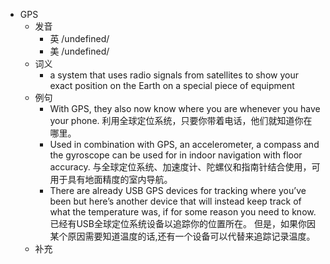 - GPS
  - 发音
    - 英 /undefined/
    - 美 /undefined/
  - 词义
      - a system that uses radio signals from  satellites  to show your exact position on the Earth on a special piece of equipment
  - 例句
    - With GPS, they also now know where you are whenever you have your phone. 利用全球定位系统，只要你带着电话，他们就知道你在哪里。
    - Used in combination with GPS, an accelerometer, a compass and the gyroscope can be used for in indoor navigation with floor accuracy. 与全球定位系统、加速度计、陀螺仪和指南针结合使用，可用于具有地面精度的室内导航。
    - There are already USB GPS devices for tracking where you’ve been but here’s another device that will instead keep track of what the temperature was, if for some reason you need to know. 已经有USB全球定位系统设备以追踪你的位置所在。 但是，如果你因某个原因需要知道温度的话,还有一个设备可以代替来追踪记录温度。
  - 补充